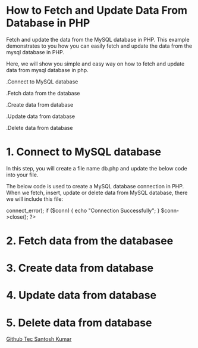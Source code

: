 # How to Fetch and Update Data From Database in PHP

Fetch and update the data from the MySQL database in PHP. This example demonstrates to you how you can easily fetch and update the data from the mysql database in PHP.

Here, we will show you simple and easy way on how to fetch and update data from mysql database in php.

.Connect to MySQL database

.Fetch data from the database

.Create data from database

.Update data from database

.Delete data from database

# 1. Connect to MySQL database

In this step, you will create a file name db.php and update the below code into your file.

The below code is used to create a MySQL database connection in PHP. When we fetch, insert, update or delete data from MySQL database, there we will include this file:

<?php

$conn = mysqli_connect("127.0.0.1", "root", "", "db_connect") or die ("Connection Failed" . $conn->connect_error);

if ($conn) {

     echo "Connection Successfully";

}

 $conn->close();

?>
# 2. Fetch data from the databasee

# 3. Create data from database

# 4. Update data from database

# 5. Delete data from database

[Github Tec Santosh Kumar](https://www.github.com/tecsantoshkumar "Github Tec Santosh Kumar")
